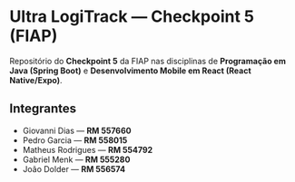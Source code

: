# Ultra LogiTrack — Checkpoint 5 (FIAP)

Repositório do **Checkpoint 5** da FIAP nas disciplinas de **Programação em Java (Spring Boot)** e **Desenvolvimento Mobile em React (React Native/Expo)**.

## Integrantes
- Giovanni Dias — **RM 557660**
- Pedro Garcia — **RM 558015**
- Matheus Rodrigues — **RM 554792**
- Gabriel Menk — **RM 555280**
- João Dolder — **RM 556574**
